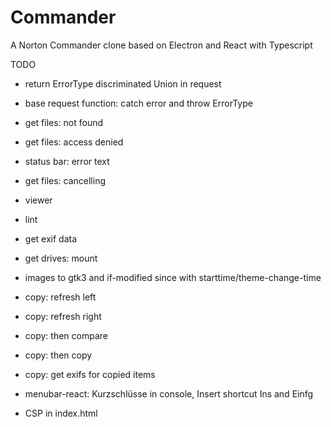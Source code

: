 # Commander
A Norton Commander clone based on Electron and React with Typescript

TODO
* return ErrorType discriminated Union in request
* base request function: catch error and throw ErrorType
* get files: not found
* get files: access denied
* status bar: error text
* get files: cancelling

* viewer

* lint

* get exif data
* get drives: mount
* images to gtk3 and if-modified since with starttime/theme-change-time

* copy: refresh left 
* copy: refresh right 
* copy: then compare
* copy: then copy
* copy: get exifs for copied items

* menubar-react: Kurzschlüsse in console, Insert shortcut Ins and Einfg

* CSP in index.html
